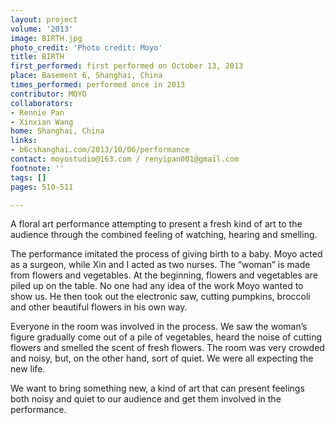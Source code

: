 ```yaml
---
layout: project
volume: '2013'
image: BIRTH.jpg
photo_credit: 'Photo credit: Moyo'
title: BIRTH
first_performed: first performed on October 13, 2013
place: Basement 6, Shanghai, China
times_performed: performed once in 2013
contributor: MOYO
collaborators:
- Rennie Pan
- Xinxian Wang
home: Shanghai, China
links:
- b6cshanghai.com/2013/10/06/performance
contact: moyostudio@163.com / renyipan001@gmail.com
footnote: ''
tags: []
pages: 510-511

---
```


A floral art performance attempting to present a fresh kind of art to the audience through the combined feeling of watching, hearing and smelling.

The performance imitated the process of giving birth to a baby. Moyo acted as a surgeon, while Xin and I acted as two nurses. The “woman” is made from flowers and vegetables. At the beginning, flowers and vegetables are piled up on the table. No one had any idea of the work Moyo wanted to show us. He then took out the electronic saw, cutting pumpkins, broccoli and other beautiful flowers in his own way.

Everyone in the room was involved in the process. We saw the woman’s figure gradually come out of a pile of vegetables, heard the noise of cutting flowers and smelled the scent of fresh flowers. The room was very crowded and noisy, but, on the other hand, sort of quiet. We were all expecting the new life.

We want to bring something new, a kind of art that can present feelings both noisy and quiet to our audience and get them involved in the performance.

